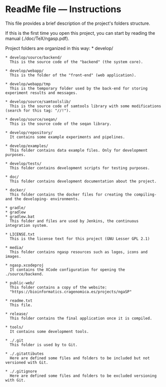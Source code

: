 ReadMe file — Instructions
==========================

This file provides a brief description of the project's folders structure.

If this is the first time you open this project, you can start by reading 
the manual (./doc/TeX/ngasp.pdf).


Project folders are organized in this way:
    * develop/

    * develop/source/backend/
      This is the source code of the "backend" (the system core).

    * develop/webapp/
      This is the folder of the "front-end" (web application).

    * develop/webapp/tmp
      This is the temporary folder used by the back-end for storing experiment results and messages.

    * develop/source/samtoolslib/
      This is the source code of samtools library with some modifications (search for this tag: "//!").

    * develop/source/seqan/
      This is the source code of the seqan library.

    * develop/repository/
      It contains some example experiments and pipelines.

    * develop/examples/
      This folder contains data example files. Only for development purposes.

    * develop/tests/
      This folder contains development scripts for testing purposes.

    * doc/
      This folder contains development documentation about the project.

    * docker/
      This folder contains the docker files for creating the compiling- and the developing- environments.

    * gradle/
    * gradlew
    * gradlew.bat
      This folder and files are used by Jenkins, the continuous integration system.

    * LICENSE.txt
      This is the license text for this project (GNU Lesser GPL 2.1)

    * media/
      This folder contains ngasp resources such as logos, icons and images.

    * ngasp.xcodeproj
      It contains the XCode configuration for opening the ./source/backend.

    * public-web/
      This folder contains a copy of the website:
      "https://bioinformatics.cragenomica.es/projects/ngaSP"

    * readme.txt
      This file.

    * release/
      This folder contains the final application once it is compiled.

    * tools/
      It contains some development tools.

    * ./.git
      This folder is used by to Git.

    * ./.gitattibutes
      Here are defined some files and folders to be included but not versioned with Git.

    * ./.gitignore
      Here are defined some files and folders to be excluded versioning with Git.



